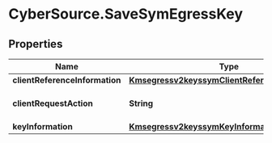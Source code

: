 # CyberSource.SaveSymEgressKey

## Properties
Name | Type | Description | Notes
------------ | ------------- | ------------- | -------------
**clientReferenceInformation** | [**Kmsegressv2keyssymClientReferenceInformation**](Kmsegressv2keyssymClientReferenceInformation.md) |  | [optional] 
**clientRequestAction** | **String** | Client request action.  | 
**keyInformation** | [**Kmsegressv2keyssymKeyInformation**](Kmsegressv2keyssymKeyInformation.md) |  | 


